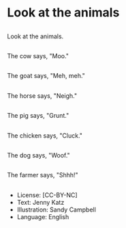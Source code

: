 # Look at the animals

##
Look at the animals.

##
The cow says, "Moo."

##
The goat says, "Meh,
meh."

##
The horse says,
"Neigh."

##
The pig says, "Grunt."

##
The chicken says,
"Cluck."

##
The dog says, "Woof."

##
The farmer says,
"Shhh!"

##
* License: [CC-BY-NC]
* Text: Jenny Katz
* Illustration: Sandy Campbell
* Language: English
